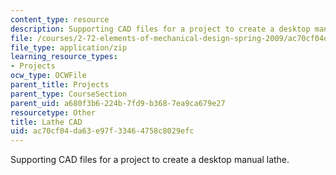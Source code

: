```yaml
---
content_type: resource
description: Supporting CAD files for a project to create a desktop manual lathe.
file: /courses/2-72-elements-of-mechanical-design-spring-2009/ac70cf04da63e97f33464758c8029efc_lathe09.zip
file_type: application/zip
learning_resource_types:
- Projects
ocw_type: OCWFile
parent_title: Projects
parent_type: CourseSection
parent_uid: a680f3b6-224b-7fd9-b368-7ea9ca679e27
resourcetype: Other
title: Lathe CAD
uid: ac70cf04-da63-e97f-3346-4758c8029efc
---
```

Supporting CAD files for a project to create a desktop manual lathe.

